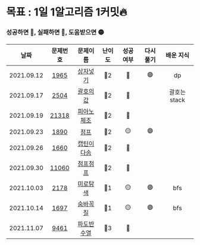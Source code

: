 # 목표 : 1일 1알고리즘 1커밋🔥

### 성공하면 🔵, 실패하면 🔴, 도움받으면 🟡

|    날짜    |                    문제번호                    |                      문제이름                       | 난이도 | 성공여부 | 다시풀기 |  배운 지식   |
| :--------: | :--------------------------------------------: | :-------------------------------------------------: | :----: | :------: | :------: | :----------: |
| 2021.09.12 |  [1965](https://www.acmicpc.net/problem/1965)  |  [상자넣기](https://www.acmicpc.net/problem/1965)   |  🥈2   |    🔵    |    🟣    |      dp      |
| 2021.09.17 |  [2504](https://www.acmicpc.net/problem/2504)  |  [괄호의값](https://www.acmicpc.net/problem/2504)   |  🥈2   |    🔴    |          | 괄호는 stack |
| 2021.09.19 | [21318](https://www.acmicpc.net/problem/21318) | [피아노체조](https://www.acmicpc.net/problem/21318) |  🥈2   |    🔴    |          |              |
| 2021.09.23 |  [1890](https://www.acmicpc.net/problem/1890)  |    [점프](https://www.acmicpc.net/problem/1890)     |  🥈2   |    🟡    |    🟣    |              |
| 2021.09.26 |  [1660](https://www.acmicpc.net/problem/1660)  | [캡틴이다솜](https://www.acmicpc.net/problem/1660)  |  🥈2   |    🔴    |          |              |
| 2021.09.30 | [11060](https://www.acmicpc.net/problem/11060) |  [점프점프](https://www.acmicpc.net/problem/11060)  |  🥈2   |    🔵    |          |              |
| 2021.10.03 |  [2178](https://www.acmicpc.net/problem/2178)  |  [미로탐색](https://www.acmicpc.net/problem/2178)   |  🥈1   |    🟡    |    🟣    |     bfs      |
| 2021.10.14 |  [1697](https://www.acmicpc.net/problem/1697)  |  [숨바꼭질](https://www.acmicpc.net/problem/1697)   |  🥈1   |    🟡    |    🟣    |     bfs      |
| 2021.11.07 |  [9461](https://www.acmicpc.net/problem/9461)  | [파도반수열](https://www.acmicpc.net/problem/9461)  |  🥈3   |    🔵    |          |              |
